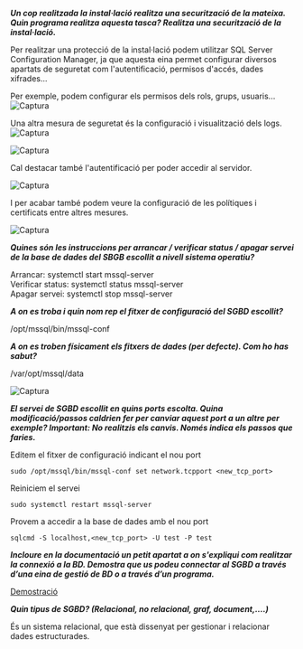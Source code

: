***Un cop realitzada la instal·lació realitza una securització de la mateixa. Quin programa realitza aquesta tasca? Realitza una securització de la instal·lació.***

Per realitzar una protecció de la instal·lació podem utilitzar SQL Server Configuration Manager, ja que aquesta eina permet configurar diversos apartats de seguretat com l'autentificació, permisos d'accés, dades xifrades...  

Per exemple, podem configurar els permisos dels rols, grups, usuaris...
![Captura](/../images/seguretat.png)  

Una altra mesura de seguretat és la configuració i visualització dels logs.
![Captura](/../images/seguretat2.PNG)    

![Captura](/../images/seguretat3.PNG)  

Cal destacar també l'autentificació per poder accedir al servidor.

![Captura](/../images/seguretat4.PNG) 

I per acabar també podem veure la configuració de les polítiques i certificats entre altres mesures.

![Captura](/../images/seguretat5.PNG) 


***Quines són les instruccions per arrancar / verificar status / apagar servei de la base de dades del SBGB escollit a nivell sistema operatiu?***

Arrancar: systemctl start mssql-server    
Verificar status: systemctl status mssql-server    
Apagar servei: systemctl stop mssql-server  


***A on es troba i quin nom rep el fitxer de configuració del SGBD escollit?***

/opt/mssql/bin/mssql-conf

***A on es troben físicament els fitxers de dades (per defecte). Com ho has sabut?***

/var/opt/mssql/data

![Captura](/../images/SQL.PNG)

***El servei de SGBD escollit en quins ports escolta. Quina modificació/passos caldrien fer per canviar aquest port a un altre per exemple? Important: No realitzis els canvis. Només indica els passos que faries.***

Editem el fitxer de configuració indicant el nou port

```sudo /opt/mssql/bin/mssql-conf set network.tcpport <new_tcp_port>```

Reiniciem el servei

```sudo systemctl restart mssql-server```

Provem a accedir a la base de dades amb el nou port

```sqlcmd -S localhost,<new_tcp_port> -U test -P test ```

***Incloure en la documentació un petit apartat a on s'expliqui com realitzar la connexió a la BD. Demostra que us podeu connectar al SGBD a través d’una eina de gestió de BD o  a través d’un programa.***

[Demostració](https://drive.google.com/file/d/1IfvtZyMmU2-tuAvv9whRb3NrH3jyleNd/view?usp=sharing )

***Quin tipus de SGBD? (Relacional, no relacional, graf, document,....)***

És un sistema relacional, que està dissenyat per gestionar i relacionar dades estructurades.
